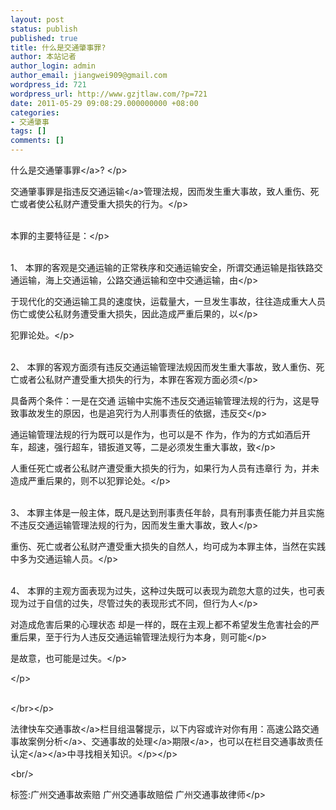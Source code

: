 ```yaml
---
layout: post
status: publish
published: true
title: 什么是交通肇事罪?
author: 本站记者
author_login: admin
author_email: jiangwei909@gmail.com
wordpress_id: 721
wordpress_url: http://www.gzjtlaw.com/?p=721
date: 2011-05-29 09:08:29.000000000 +08:00
categories:
- 交通肇事
tags: []
comments: []
---
```

<p><p><p>什么是<a>交通肇事罪<&#47;a>? <&#47;p><p> 交通肇事罪是指违反<a>交通运输<&#47;a>管理法规，因而发生重大事故，致人重伤、死亡或者使公私财产遭受重大损失的行为。<&#47;p><p><br>本罪的主要特征是：<&#47;p><p><br>1、 本罪的客观是交通运输的正常秩序和交通运输安全，所谓交通运输是指铁路交通运输，海上交通运输，公路交通运输和空中交通运输，由<&#47;p><p>于现代化的交通运输工具的速度快，运载量大，一旦发生事故，往往造成重大人员伤亡或使公私财务遭受重大损失，因此造成严重后果的，以<&#47;p><p>犯罪论处。<&#47;p><p><br>2、 本罪的客观方面须有违反交通运输管理法规因而发生重大事故，致人重伤、死亡或者公私财产遭受重大损失的行为，本罪在客观方面必须<&#47;p><p>具备两个条件：一是在交通 运输中实施不违反交通运输管理法规的行为，这是导致事故发生的原因，也是追究行为人刑事责任的依据，违反交<&#47;p><p>通运输管理法规的行为既可以是作为，也可以是不 作为，作为的方式如酒后开车，超速，强行超车，错扳道叉等，二是必须发生重大事故，致<&#47;p><p>人重任死亡或者公私财产遭受重大损失的行为，如果行为人员有违章行 为，并未造成严重后果的，则不以犯罪论处。<&#47;p><p><br>3、 本罪主体是一般主体，既凡是达到刑事责任年龄，具有刑事责任能力并且实施不违反交通运输管理法规的行为，因而发生重大事故，致人<&#47;p><p>重伤、死亡或者公私财产遭受重大损失的自然人，均可成为本罪主体，当然在实践中多为交通运输人员。<&#47;p><p><br>4、 本罪的主观方面表现为过失，这种过失既可以表现为疏忽大意的过失，也可表现为过于自信的过失，尽管过失的表现形式不同，但行为人<&#47;p><p>对造成危害后果的心理状态 却是一样的，既在主观上都不希望发生危害社会的严重后果，至于行为人违反交通运输管理法规行为本身，则可能<&#47;p><p>是故意，也可能是过失。<&#47;p><p><&#47;p><p><br><&#47;br><&#47;p><p>法律快车<a>交通事故<&#47;a>栏目组温馨提示，以下内容或许对你有用：<a>高速公路交通事故案例分析<&#47;a>、<a><a>交通事故的处理<&#47;a>期限<&#47;a>，也可以在栏目<a><a>交通事故责任认定<&#47;a><&#47;a>中寻找相关知识。<&#47;p><&#47;p><br&#47;><p>标签:广州交通事故索赔 广州交通事故赔偿 广州交通事故律师<&#47;p>

